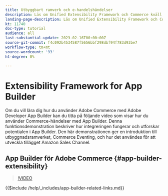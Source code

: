 ```yaml
---
title: Utbyggbart ramverk och e-handelshändelser
description: Läs om Unified Extensibility Framework och Commerce kväll
landing-page-description: Läs om Unified Extensibility Framework och Commerce kväll
kt: 11740
doc-type: tutorial
audience: all
last-substantial-update: 2023-02-16T00:00:00Z
source-git-commit: f4c092b4534587f5656bbf298dbf94f783d93be7
workflow-type: tm+mt
source-wordcount: '93'
ht-degree: 0%

---
```



# Extensibility Framework for App Builder

Om du vill lära dig hur du använder Adobe Commerce med Adobe Developer App Builder kan du titta på följande video som visar hur du använder Commerce-händelser med App Builder. Denna funktionsdemonstration beskriver hur integreringen fungerar och utforskar potentialen i App Builder. Den här demonstrationen ger en introduktion till utbyggnadsramverket, Commerce Eventing, och hur det användes för att utveckla tillägget Amazon Sales Channel.

## App Builder för Adobe Commerce {#app-builder-extensibility}

>[!VIDEO](https://video.tv.adobe.com/v/3413328)

{{$include /help/_includes/app-builder-related-links.md}}
